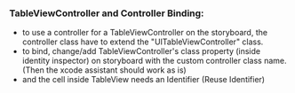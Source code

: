 ### TableViewController and Controller Binding:
* to use a controller for a TableViewController on the storyboard, the controller class have to extend the "UITableViewController" class.
* to bind, change/add TableViewController's class property (inside identity inspector) on storyboard with the custom controller class name. (Then the xcode assistant should work as is)
* and the cell inside TableView needs an Identifier (Reuse Identifier)